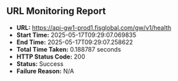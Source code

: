 ## URL Monitoring Report

- **URL:** https://api-gw1-prod1.fisglobal.com/gw/v1/health
- **Start Time:** 2025-05-17T09:29:07.069835
- **End Time:** 2025-05-17T09:29:07.258622
- **Total Time Taken:** 0.188787 seconds
- **HTTP Status Code:** 200
- **Status:** Success
- **Failure Reason:** N/A
